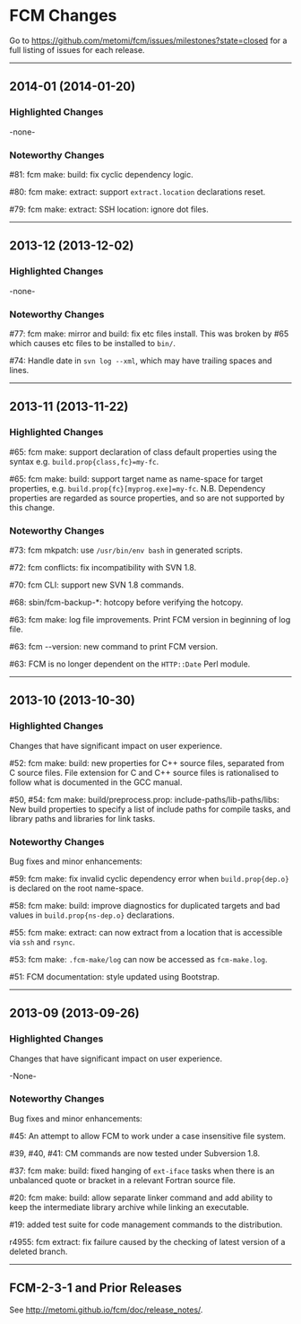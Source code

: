 # FCM Changes

Go to https://github.com/metomi/fcm/issues/milestones?state=closed
for a full listing of issues for each release.

--------------------------------------------------------------------------------

## 2014-01 (2014-01-20)

### Highlighted Changes

-none-

### Noteworthy Changes

\#81: fcm make: build: fix cyclic dependency logic.

\#80: fcm make: extract: support `extract.location` declarations reset.

\#79: fcm make: extract: SSH location: ignore dot files.

--------------------------------------------------------------------------------

## 2013-12 (2013-12-02)

### Highlighted Changes

-none-

### Noteworthy Changes

\#77: fcm make: mirror and build: fix etc files install. This was broken by #65
which causes etc files to be installed to `bin/`.

\#74: Handle date in `svn log --xml`, which may have trailing spaces and lines.

--------------------------------------------------------------------------------

## 2013-11 (2013-11-22)

### Highlighted Changes

\#65: fcm make: support declaration of class default properties using the
syntax e.g. `build.prop{class,fc}=my-fc`.

\#65: fcm make: build: support target name as name-space for target properties,
e.g. `build.prop{fc}[myprog.exe]=my-fc`. N.B. Dependency properties are
regarded as source properties, and so are not supported by this change.

### Noteworthy Changes

\#73: fcm mkpatch: use `/usr/bin/env bash` in generated scripts.

\#72: fcm conflicts: fix incompatibility with SVN 1.8.

\#70: fcm CLI: support new SVN 1.8 commands.

\#68: sbin/fcm-backup-\*: hotcopy before verifying the hotcopy.

\#63: fcm make: log file improvements. Print FCM version in beginning of log
file.

\#63: fcm --version: new command to print FCM version.

\#63: FCM is no longer dependent on the `HTTP::Date` Perl module.

--------------------------------------------------------------------------------

## 2013-10 (2013-10-30)

### Highlighted Changes

Changes that have significant impact on user experience.

\#52: fcm make: build: new properties for C++ source files, separated from
C source files. File extension for C and C++ source files is rationalised to
follow what is documented in the GCC manual.

\#50, \#54: fcm make: build/preprocess.prop: include-paths/lib-paths/libs:
New build properties to specify a list of include paths for compile
tasks, and library paths and libraries for link tasks.

### Noteworthy Changes

Bug fixes and minor enhancements:

\#59: fcm make: fix invalid cyclic dependency error when `build.prop{dep.o}` is
declared on the root name-space.

\#58: fcm make: build: improve diagnostics for duplicated targets and bad values
in `build.prop{ns-dep.o}` declarations.

\#55: fcm make: extract: can now extract from a location that is accessible via
`ssh` and `rsync`.

\#53: fcm make: `.fcm-make/log` can now be accessed as `fcm-make.log`.

\#51: FCM documentation: style updated using Bootstrap.

--------------------------------------------------------------------------------

## 2013-09 (2013-09-26)

### Highlighted Changes

Changes that have significant impact on user experience.

-None-

### Noteworthy Changes

Bug fixes and minor enhancements:

\#45: An attempt to allow FCM to work under a case insensitive file system.

\#39, #40, #41: CM commands are now tested under Subversion 1.8.

\#37: fcm make: build: fixed hanging of `ext-iface` tasks when there is an
unbalanced quote or bracket in a relevant Fortran source file.

\#20: fcm make: build: allow separate linker command and add ability to keep
the intermediate library archive while linking an executable.

\#19: added test suite for code management commands to the distribution.

r4955: fcm extract: fix failure caused by the checking of latest version of a
deleted branch.

--------------------------------------------------------------------------------

## FCM-2-3-1 and Prior Releases

See <http://metomi.github.io/fcm/doc/release_notes/>.
